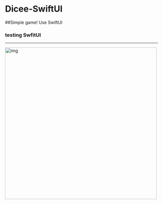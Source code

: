 # Dicee-SwiftUI
##Simple game! Use SwiftUI
### testing SwfitUI

---

<img src="Dicee-SwiftUI/RollGame.png" alt="img" width="500"/>


